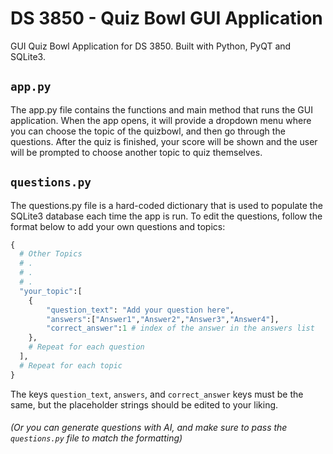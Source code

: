 # DS 3850 - Quiz Bowl GUI Application

GUI Quiz Bowl Application for DS 3850. Built with Python, PyQT and SQLite3.

## `app.py`

The app.py file contains the functions and main method that runs the GUI application. When the app opens, it will provide a dropdown menu where you can choose the topic of the quizbowl, and then go through the questions. After the quiz is finished, your score will be shown and the user will be prompted to choose another topic to quiz themselves.

## `questions.py`

The questions.py file is a hard-coded dictionary that is used to populate the SQLite3 database each time the app is run. To edit the questions, follow the format below to add your own questions and topics:

```python
{
  # Other Topics
  # .
  # .
  # .
  "your_topic":[
    {
        "question_text": "Add your question here",
        "answers":["Answer1","Answer2","Answer3","Answer4"],
        "correct_answer":1 # index of the answer in the answers list
    },
    # Repeat for each question
  ],
  # Repeat for each topic
}
```

The keys `question_text`, `answers`, and `correct_answer` keys must be the same, but the placeholder strings should be edited to your liking.

###### (Or you can generate questions with AI, and make sure to pass the `questions.py` file to match the formatting)
